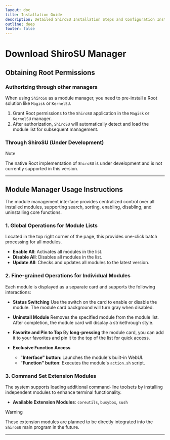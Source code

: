 ```yaml
---
layout: doc
title: Installation Guide
description: Detailed ShiroSU Installation Steps and Configuration Instructions
outline: deep
footer: false
---
```

# Download ShiroSU Manager

<Downloaded />

## Obtaining Root Permissions

### Authorizing through other managers

When using `ShiroSU` as a module manager, you need to pre-install a Root solution like `Magisk` or `KernelSU`.

1.  Grant Root permissions to the `ShiroSU` application in the `Magisk` or `KernelSU` manager.
2.  After authorization, `ShiroSU` will automatically detect and load the module list for subsequent management.

### Through ShiroSU (Under Development)

> [!NOTE]
> The native Root implementation of `ShiroSU` is under development and is not currently supported in this version.

---

## Module Manager Usage Instructions

The module management interface provides centralized control over all installed modules, supporting search, sorting, enabling, disabling, and uninstalling core functions.

### 1. Global Operations for Module Lists

Located in the top right corner of the page, this provides one-click batch processing for all modules.

- **Enable All**: Activates all modules in the list.
- **Disable All**: Disables all modules in the list.
- **Update All**: Checks and updates all modules to the latest version.

### 2. Fine-grained Operations for Individual Modules

Each module is displayed as a separate card and supports the following interactions:

- **Status Switching**
  Use the switch on the card to enable or disable the module.  The module card background will turn gray when disabled.

- **Uninstall Module**
  Removes the specified module from the module list. After completion, the module card will display a strikethrough style.

- **Favorite and Pin to Top**
  By **long-pressing** the module card, you can add it to your favorites and pin it to the top of the list for quick access.

- **Exclusive Function Access**
  - **"Interface" button**: Launches the module's built-in WebUI.
  - **"Function" button**: Executes the module's `action.sh` script.

### 3. Command Set Extension Modules

The system supports loading additional command-line toolsets by installing independent modules to enhance terminal functionality.

- **Available Extension Modules**: `coreutils`, `busybox`, `sush`

> [!WARNING]
> These extension modules are planned to be directly integrated into the `ShiroSU` main program in the future.

---